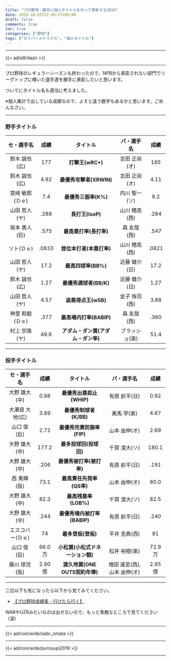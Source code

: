 ```yaml
---
title: "プロ野球・勝手に個人タイトルを作って表彰する2019"
date: 2019-10-01T22:49:17+09:00
draft: false
comments: true
toc: true
categories: ["野球"]
tags: ["セイバーメトリクス", "個人タイトル"]
---
```


<!--more-->

---

{{< ad/a8/dazn >}}

---

プロ野球のレギュラーシーズンも終わったので、NPBから表彰されない部門でリーグトップに輝いた選手達を勝手に表彰したいと思います。

ついでにタイトル名も適当に考えました。

※個人集計で出している成績なので、よそと違う数字もあるかと思います。ごめんなさい。

---

### 野手タイトル

|セ・選手名|成績|タイトル|パ・選手名|成績|
|:--:|:--:|:--:|:--:|:--:|
|鈴木 誠也(広)|177|**打撃王(wRC+)**|吉田 正尚(オ)|165|
|鈴木 誠也(広)|4.92|**最優秀攻撃者(XRWIN)**|吉田 正尚(オ)|4.11|
|宮﨑 敏郎(Ｄｅ)|7.4|**最優秀三振率(K%)**|内川 聖一(ソ)|9.2|
|山田 哲人(ヤ)|.288|**長打王(IsoP)**|山川 穂高(西)|.284|
|坂本 勇人(巨)|.575|**最高塁打率(長打率)**|森 友哉(西)|.547|
|ソト(Ｄｅ)|.0833|**首位本打者(本塁打率)**|山川 穂高(西)|.0821|
|山田 哲人(ヤ)|17.2|**最高四球率(BB%)**|近藤 健介(日)|17.2|
|鈴木 誠也(広)|1.27|**最優秀選球者(BB/K)**|近藤 健介(日)|1.27|
|山田 哲人(ヤ)|4.57|**盗塁得点王(wSB)**|金子 侑司(西)|3.88|
|神里 和毅(Ｄｅ)|.377|**最高場内打率(BABIP)**|森 友哉(西)|.360|
|村上 宗隆(ヤ)|49.6|**アダム・ダン賞(アダム・ダン率)**|ブラッシュ(楽)|51.4|

---

### 投手タイトル

|セ・選手名|成績|タイトル|パ・選手名|成績|
|:--:|:--:|:--:|:--:|:--:|
|大野 雄大(中)|0.98|**最優秀出塁抑止(WHIP)**|有原 航平(日)|0.92|
|大瀬良 大地(広)|3.89|**最優秀制球者(K/BB)**|美馬 学(楽)|4.67|
|山口 俊(巨)|2.72|**最優秀完責防御率(FIP)**|山本 由伸(オ)|2.69|
|大野 雄大(中)|177.2|**最多投球回(投球回)**|千賀 滉大(ソ)|180.1|
|大野 雄大(中)|.206|**最優秀被打率(被打率)**|有原 航平(日)|.191|
|西 勇輝(阪)|73.1|**最高責任先発率(QS率)**|山本 由伸(オ)|80.0|
|大野 雄大(中)|82.3|**最高残塁率(LOB%)**|千賀 滉大(ソ)|82.5|
|大野 雄大(中)|.244|**最優秀場内被打率(BABIP)**|有原 航平(日)|.240|
|エスコバー(Ｄｅ)|74|**最多登板(登板)**|平井 克典(西)|81|
|山口 俊(巨)|66.0万|**小松賞(小松式ドネーション額)**|松井 裕樹(楽)|72.9万|
|藤川 球児(阪)|2.90億|**渡久地賞(ONE OUTS契約年俸)**|増田 達至(西), 山本 由伸(オ)|2.95億|

---

二位以下も気になったら以下から見てみてください。

- [【プロ野球成績表 - 行けたら行く】](https://www.ted027.com/records/)

WARやUZRみたいなのは出せないので、もっと素敵なところで見てください（涙）

---

{{< ad/con/wide/sabr_omata >}}

---

{{< ad/con/wide/purosupi2019 >}}

---
